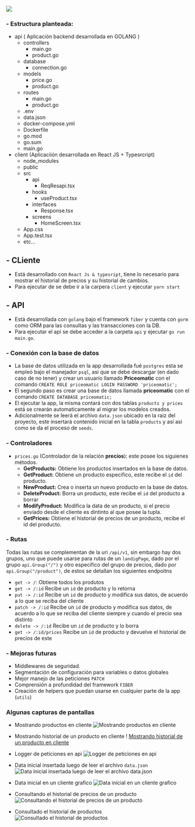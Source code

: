![](https://i.ibb.co/ZY2KY8h/image.png)

### - Estructura planteada:

- api ( Aplicación backend desarrollada en GOLANG )
  - controllers
    - main.go
    - product.go
  - database
    - connection.go
  - models
    - price.go
    - product.go
  - routes
    - main.go
    - product.go
  - .env
  - data.json
  - docker-compose.yml
  - Dockerfile
  - go.mod
  - go.sum
  - main.go
- client (Aplicaciión desarrollada en React JS + Typesrcript)
  - node_modules
  - public
  - src
    - api
      - ReqResapi.tsx
    - hooks
      - useProduct.tsx
    - interfaces
      - Response.tsx
    - screens
      - HomeScreen.tsx
  - App.css
  - App.test.tsx
  - etc...

## - CLiente

- Está desarrollado con `React Js & typesript`, tiene lo necesario para mostrar el historial de precios y su historial de cambios.
- Para ejecutar de se debe ir a la carpera `client` y ejecutar `yarn start`

## - API

- Está desarrollada con `golang` bajo el framework `fiber` y cuenta con `gorm` como ORM para las consultas y las transacciones con la DB.
- Para ejecutar el api se debe acceder a la carpeta `api` y ejecutar `go run main.go`.

### - Conexión con la base de datos

- La base de datos utilizada en la app desarrollada fué `postgres` esta se empleó bajo el manejador `psql`, asi que se debe descargar (en dado caso de no tener) y crear un usuario llamado **Priceomatic** con el comando `CREATE ROLE priceomatic LOGIN PASSWORD 'priceomatic';`
- El segundo paso es crear una base de datos llamada **priceomatic** con el comando `CREATE DATABASE priceomatic;`
- El ejecutar la app, la misma contará con dos tablas `products y prices` está se crearán automaticamente al migrar los modelos creados.
- Adicionalmente se leerá el archivo `data.json` ubicado en la raiz del proyecto, este insertará contenido inicial en la tabla `products` y así asi como se da el proceso de `seeds`.

### - Controladores

- `prices.go` (Controlador de la relación **precios**): este posee los siguienes métodos.
  - **GetProducts:** Obtiene los productos insertados en la base de datos.
  - **GetProduct:** Obtiene un producto especifico, este recibe el `id` del producto.
  - **NewProduct:** Crea o inserta un nuevo producto en la base de datos.
  - **DeleteProduct:** Borra un producto, este recibe el `id` del producto a borrar
  - **ModifyProduct:** Modifica la data de un producto, si el precio enviado desde el cliente es dintinto al que posee la tupla.
  - **GetPrices:** Obtiene el historial de precios de un producto, recibe el id del producto.

### - Rutas

Todas las rutas se complementan de la uri `/api/v1`, sin embargo hay dos grupos, uno que puede usarse para rutas de un `landigPage`, dado por el grupo `api.Group("/")` y otro especifico del grupo de precios, dado por `api.Group("/product")`, de estos se detallan los siguientes endpoitns

* `get -> /`: Obtiene todos los produtos
* `get -> /:id` Recibe un `id` de producto y lo retorna
* `put -> /:id` Recibe un `id` de producto y modifica sus datos, de acuerdo a lo que se reciba del cliente
* `patch -> /:id` Recibe un `id` de producto y modifica sus datos, de acuerdo a lo que se reciba del cliente siempre y cuando el precio sea distinto
* `delete -> /:id` Recibe un `id` de producto y lo borra
* `get -> /:id/prices` Recibe un `id` de producto y devuelve el historial de precios de este

### - Mejoras futuras

- Middlewares de seguridad.
- Segmentación de configuración para variables o datos globales
- Mejor manejo de las peticiones `PATCH`
- Comprensión a profundidad del framework `FIBER`
- Creación de helpers que puedan usarse en cualquier parte de la app (`utils`)

### Algunas capturas de pantallas

- Mostrando productos en cliente
  ![Mostrando productos en cliente](https://i.ibb.co/x6NFNTf/image.png)

- Mostrando historial de un producto en cliente
  ! [Mostrando historial de un producto en cliente](https://i.ibb.co/5R0fyGF/image.png)  

- Logger de peticiones en api
  ![Logger de peticiones en api](https://i.ibb.co/BGHzJQD/image.png)

- Data inicial insertada luego de leer el archivo `data.json`
  ![Data inicial insertada luego de leer el archivo data.json](https://i.ibb.co/93DbsM8/image.png)

- Data inicial en un cliente grafico
  ![Data inicial en un cliente grafico](https://i.ibb.co/9pTXVRy/image.png)

- Consultando el historial de precios de un producto
  ![Consultando el historial de precios de un producto](https://i.ibb.co/QQpK1r1/image.png)

- Consultado el historial de productos
  ![Consultado el historial de productos](https://i.ibb.co/9VnMQcP/image.png)
